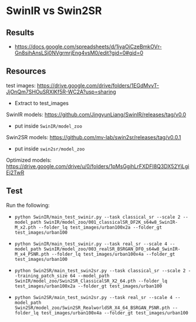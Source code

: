 # SwinIR vs Swin2SR

## Results
- https://docs.google.com/spreadsheets/d/1iyaOiCzeBmkOVr-Gn8sihAnsLSj0NVgrmrjEng4vsM0/edit?gid=0#gid=0

## Resources
test images: https://drive.google.com/drive/folders/1EGdMvvT-JjOnQm7SHOuSRXlKf5R-WC2A?usp=sharing
- Extract to test_images

SwinIR models: https://github.com/JingyunLiang/SwinIR/releases/tag/v0.0
- put inside `SwinIR/model_zoo`

Swin2SR models: https://github.com/mv-lab/swin2sr/releases/tag/v0.0.1
- put inside `swin2sr/model_zoo`

Optimized models: https://drive.google.com/drive/u/0/folders/1pMsGgihLrFXDFI8Q3DX52YjLgiEj2TwR

## Test

Run the following:

- `python SwinIR/main_test_swinir.py --task classical_sr --scale 2 --model_path SwinIR/model_zoo/001_classicalSR_DF2K_s64w8_SwinIR-M_x2.pth --folder_lq test_images/urban100x2a --folder_gt test_images/urban100`

- `python SwinIR/main_test_swinir.py --task real_sr --scale 4 --model_path SwinIR/model_zoo/003_realSR_BSRGAN_DFO_s64w8_SwinIR-M_x4_PSNR.pth --folder_lq test_images/urban100x4a --folder_gt test_images/urban100`
 
- `python Swin2SR/main_test_swin2sr.py --task classical_sr --scale 2 --training_patch_size 64 --model_path SwinIR/model_zoo/Swin2SR_ClassicalSR_X2_64.pth --folder_lq test_images/urban100x2a --folder_gt test_images/urban100`

- `python Swin2SR/main_test_swin2sr.py --task real_sr --scale 4 --model_path Swin2SR/model_zoo/Swin2SR_RealworldSR_X4_64_BSRGAN_PSNR.pth --folder_lq test_images/urban100x4a --folder_gt test_images/urban100`
